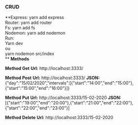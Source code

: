 ### CRUD

**Express: yarn add express<br>
Router: yarn add router<br>
Fs: yarn add fs<br>
Nodemon: yarn add nodemon<br>
Run:<br>
Yarn dev <br>
ou<br>
yarn nodemon src/index<br>
**
**Methods**

**Method Get**
**Url:** http://localhost:3333/

**Method Post**
**Url:** http://localhost:3333/
**JSON:** {"day":"15/02/2020","intervals":[{"start":"14:00","end":"15:00"},{"start":"15:00","end":"16:00"}]}

**Method Put**
**Url:** http://localhost:3333/15-02-2020
**JSON:** [{"start":"19:00","end":"20:00"},{"start":"21:00","end":"22:00"},{"start":"22:00","end":"23:00"}]


**Method Delete**
**Url:** http://localhost:3333/15-02-2020
